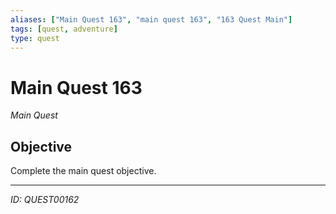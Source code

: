```yaml
---
aliases: ["Main Quest 163", "main quest 163", "163 Quest Main"]
tags: [quest, adventure]
type: quest
---
```


# Main Quest 163

*Main Quest*

## Objective
Complete the main quest objective.

---
*ID: QUEST00162*